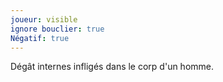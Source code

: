 ```yaml
---
joueur: visible
ignore bouclier: true
Négatif: true
---
```

Dégât internes infligés dans le corp d'un homme.

